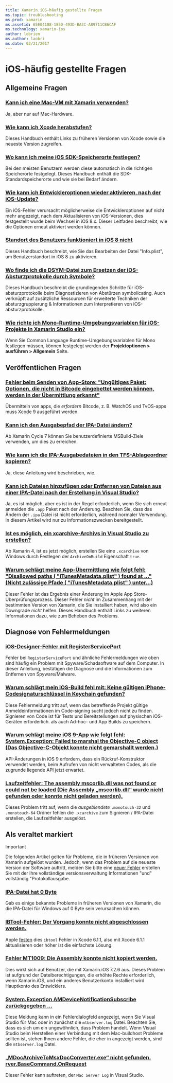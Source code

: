 ```yaml
---
title: Xamarin.iOS-häufig gestellte Fragen
ms.topic: troubleshooting
ms.prod: xamarin
ms.assetid: 65E04188-185D-493D-BA3C-A89711CB6CAF
ms.technology: xamarin-ios
author: lobrien
ms.author: laobri
ms.date: 03/21/2017
---
```


# <a name="ios-frequently-asked-questions"></a>iOS-häufig gestellte Fragen

## <a name="general-questions"></a>Allgemeine Fragen

### <a name="can-i-use-a-mac-vm-with-xamarinmac-vmmd"></a>[Kann ich eine Mac-VM mit Xamarin verwenden?](mac-vm.md)
Ja, aber nur auf Mac-Hardware.

### <a name="how-can-i-downgrade-xcodedowngrade-xcodemd"></a>[Wie kann ich Xcode herabstufen?](downgrade-xcode.md)
Dieses Handbuch enthält Links zu früheren Versionen von Xcode sowie die neueste Version zugreifen.

### <a name="where-can-i-set-my-ios-sdk-locationsios-sdkmd"></a>[Wo kann ich meine iOS SDK-Speicherorte festlegen?](ios-sdk.md)
Bei den meisten Benutzern werden diese automatisch in die richtigen Speicherorte festgelegt. Dieses Handbuch enthält die SDK-Standardspeicherorte und wie sie bei Bedarf ändern.

### <a name="how-can-i-reenable-developer-options-after-updating-iosupdate-developer-optionsmd"></a>[Wie kann ich Entwickleroptionen wieder aktivieren, nach der iOS-Update?](update-developer-options.md)
Ein iOS-Fehler verursacht möglicherweise die Entwickleroptionen auf nicht mehr angezeigt, nach dem Aktualisieren von iOS-Versionen, dies festgestellt wurde beim Wechsel in iOS 8.x. Dieser Leitfaden beschreibt, wie die Optionen erneut aktiviert werden können.

### <a name="user-location-not-working-in-ios-8ios8-user-locationmd"></a>[Standort des Benutzers funktioniert in iOS 8 nicht](ios8-user-location.md)
Dieses Handbuch beschreibt, wie Sie das Bearbeiten der Datei "Info.plist", um Benutzerstandort in iOS 8 zu aktivieren.

### <a name="where-can-i-find-the-dsym-file-to-symbolicate-ios-crash-logssymbolicate-ios-crashmd"></a>[Wo finde ich die DSYM-Datei zum Ersetzen der iOS-Absturzprotokolle durch Symbole?](symbolicate-ios-crash.md)
Dieses Handbuch beschreibt die grundlegenden Schritte für iOS-absturzprotokolle beim Diagnostizieren von Abstürzen symbolicating. Auch verknüpft auf zusätzliche Ressourcen für erweiterte Techniken der absturzgruppierung & Informationen zum Interpretieren von iOS-absturzprotokolle.


### <a name="how-do-i-set-mono-runtime-environment-variables-for-ios-projects-in-xamarin-studioxs-mono-runtimemd"></a>[Wie richte ich Mono-Runtime-Umgebungsvariablen für iOS-Projekte in Xamarin Studio ein?](xs-mono-runtime.md)
Wenn Sie Common Language Runtime-Umgebungsvariablen für Mono festlegen müssen, können festgelegt werden der **Projektoptionen > ausführen > Allgemein** Seite.

## <a name="publishing-questions"></a>Veröffentlichen Fragen

### <a name="error-when-submitting-to-app-store-invalid-bundle---options-not-allowed-to-be-embedded-in-bitcode-are-detected-in-the-submissioninvalid-bundle-bitcodemd"></a>[Fehler beim Senden von App-Store: "Ungültiges Paket: Optionen, die nicht in Bitcode eingebettet werden können, werden in der Übermittlung erkannt"](invalid-bundle-bitcode.md)

Übermitteln von apps, die _erfordern_ Bitcode, z. B. WatchOS und TvOS-apps muss Xcode 9 ausgeführt werden.

### <a name="can-i-change-the-output-path-of-the-ipa-fileipa-output-pathmd"></a>[Kann ich den Ausgabepfad der IPA-Datei ändern?](ipa-output-path.md)
Ab Xamarin Cycle 7 können Sie benutzerdefinierte MSBuild-Ziele verwenden, um dies zu erreichen.

### <a name="how-can-i-copy-ipa-output-files-to-the-tfs-drop-folderipa-tfsmd"></a>[Wie kann ich die IPA-Ausgabedateien in den TFS-Ablageordner kopieren?](ipa-tfs.md)
Ja, diese Anleitung wird beschrieben, wie.

### <a name="can-i-add-files-to-or-remove-files-from-an-ipa-file-after-building-it-in-visual-studiomodify-ipamd"></a>[Kann ich Dateien hinzufügen oder Entfernen von Dateien aus einer IPA-Datei nach der Erstellung in Visual Studio?](modify-ipa.md)
Ja, es ist möglich, aber es ist in der Regel erforderlich, wenn Sie sich erneut anmelden die `.app` Paket nach der Änderung. Beachten Sie, dass das Ändern der `.ipa` Datei ist nicht erforderlich, während normaler Verwendung. In diesem Artikel wird nur zu Informationszwecken bereitgestellt.

### <a name="is-it-possible-to-create-a-xcarchive-archive-from-visual-studiocreate-xcarchivemd"></a>[Ist es möglich, ein xcarchive-Archivs in Visual Studio zu erstellen?](create-xcarchive.md)
Ab Xamarin 4, ist es jetzt möglich, erstellen Sie eine `.xcarchive` von Windows durch Festlegen der `ArchiveOnBuild` Eigenschaft `true`.

### <a name="why-does-my-app-submission-fail-with-disallowed-paths--itunesmetadataplist--found-at--itunesmetadata-disallowed-pathsmd"></a>[Warum schlägt meine App-Übermittlung wie folgt fehl: "Disallowed paths ( "iTunesMetadata.plist" ) found at ..." (Nicht zulässige Pfade ( "iTunesMetadata.plist" ) unter...)](itunesmetadata-disallowed-paths.md)
Dieser Fehler ist das Ergebnis einer Änderung im Apple App Store-Überprüfungsprozess. Dieser Fehler _nicht_ im Zusammenhang mit der bestimmten Version von Xamarin, die Sie installiert haben, wird also ein Downgrade _nicht_ helfen. Dieses Handbuch enthält Links zu weiteren Informationen dazu, wie zum Beheben des Problems.


## <a name="diagnosing-specific-error-messages"></a>Diagnose von Fehlermeldungen

### <a name="ios-designer-error-with-registerserviceporterror-registerserviceportmd"></a>[iOS-Designer-Fehler mit RegisterServicePort](error-registerserviceport.md)
Fehler bei `RegisterServicePort` und ähnliche Fehlermeldungen wie oben sind häufig ein Problem mit Spyware/Schadsoftware auf dem Computer. In dieser Anleitung, bestätigen die Diagnose und die Informationen zum Entfernen von Spyware/Malware.

### <a name="why-does-my-ios-build-fail-with-no-valid-iphone-code-signing-keys-found-in-keychainno-codesigning-keysmd"></a>[Warum schlägt mein iOS-Build fehl mit: Keine gültigen iPhone-Codesignaturschlüssel in Keychain gefunden?](no-codesigning-keys.md)
Diese Fehlermeldung tritt auf, wenn das betreffende Projekt gültige Anmeldeinformationen im Code-signing sucht jedoch nicht zu finden. Signieren von Code ist für Tests und Bereitstellungen auf physischen iOS-Geräten erforderlich. als auch Ad-hoc- und App Builds zu speichern.

### <a name="why-does-my-ios-9-app-fail-with-systemexception-failed-to-marshal-the-objective-c-objectexception-marshal-obj-cmd"></a>[Warum schlägt meine iOS 9-App wie folgt fehl: System.Exception: Failed to marshal the Objective-C object (Das Objective-C-Objekt konnte nicht gemarshallt werden.)](exception-marshal-obj-c.md)
API-Änderungen in iOS 9 erfordern, dass ein Rückruf-Konstruktor verwendet werden, beim Aufrufen von nicht verwalteten Codes, als die zugrunde liegende API jetzt erwartet.

### <a name="runtime-error-the-assembly-mscorlibdll-was-not-found-or-could-not-be-loadederror-mscorlib-not-foundmd"></a>[Laufzeitfehler: The assembly mscorlib.dll was not found or could not be loaded (Die Assembly „mscorlib.dll“ wurde nicht gefunden oder konnte nicht geladen werden).](error-mscorlib-not-found.md)
Dieses Problem tritt auf, wenn die *ausgeblendete* `.monotouch-32` und `.monotouch-64` Ordner fehlen die `.xcarchive` zum Signieren / IPA-Datei erstellen, die Laufzeitfehler ausgelöst.

## <a name="deprecated"></a>Als veraltet markiert

> [!IMPORTANT]
> Die folgenden Artikel gelten für Probleme, die in früheren Versionen von Xamarin aufgelöst wurden. Jedoch, wenn das Problem auf die neueste Version der Software auftritt, melden Sie bitte eine [neuer Fehler](~/cross-platform/troubleshooting/questions/howto-file-bug.md) erstellen Sie mit der Ihre vollständige versionsverwaltung Informationen "und" vollständig "Protokollausgabe.



### <a name="ipa-file-is-0-bytesipa-zero-bytesmd"></a>[IPA-Datei hat 0 Byte](ipa-zero-bytes.md)
Gab es einige bekannte Probleme in früheren Versionen von Xamarin, die die IPA-Datei für Windows auf 0 Byte sein verursachen können.

### <a name="ibtool-error-the-operation-couldnt-be-completederror-ibtoolmd"></a>[IBTool-Fehler: Der Vorgang konnte nicht abgeschlossen werden.](error-ibtool.md)
Apple [festen](https://developer.apple.com/library/ios/releasenotes/DeveloperTools/RN-Xcode/Chapters/xc6_release_notes.html) dies `ibtool` Fehler in Xcode 6.1.1, also mit Xcode 6.1.1 aktualisieren oder höher ist die einfachste Lösung.

### <a name="error-mt1009-could-not-copy-the-assemblyerror-mt1009md"></a>[Fehler MT1009: Die Assembly konnte nicht kopiert werden.](error-mt1009.md)
Dies wirkt sich auf Benutzer, die mit Xamarin.iOS 7.2.6 aus. Dieses Problem ist aufgrund der Dateiberechtigungen, die erhöhte Rechte erforderlich, wenn Xamarin.iOS, und ein anderes Benutzerkonto installiert wird Hauptkonto des Entwicklers.

### <a name="systemexception-amdevicenotificationsubscribe-returned-exception-amddevicenotificationsubscribemd"></a>[System.Exception AMDeviceNotificationSubscribe zurückgegeben ...](exception-amddevicenotificationsubscribe.md)
Diese Meldung kann in ein Fehlerdialogfeld angezeigt, wenn Sie Visual Studio für Mac oder in zunächst die `mtbserver.log` Datei. Beachten Sie, dass es sich um ein ungewöhnlich, dass Problem handelt. Wenn Visual Studio beim Herstellen einer Verbindung mit dem Mac-buildhost Probleme sollten ist, stehen Ihnen andere Fehler, die eher in angezeigt werden, sind die `mtbserver.log` Datei.

### <a name="mdocarchivetomsxdocconverterexe-not-found-rverbasecommandonrequestmdocarchivetomsxdocconverter-not-foundmd"></a>[„MDocArchiveToMsxDocConverter.exe“ nicht gefunden. rver.BaseCommand.OnRequest](mdocarchivetomsxdocconverter-not-found.md)
Dieser Fehler kann auftreten, der `Mac Server Log` in Visual Studio.
